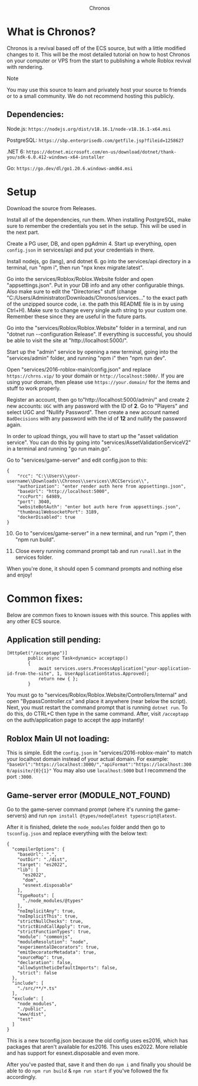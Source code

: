 <div align="center">
  Chronos
</div>

# What is Chronos?
Chronos is a revival based off of the ECS source, but with a little modified changes to it. This will be the most detailed tutorial on how to host Chronos on your computer or VPS from the start to publishing a whole Roblox revival with rendering.

> [!NOTE]
> You may use this source to learn and privately host your source to friends or to a small community. We do not recommend hosting this publicly.

## Dependencies:

Node.js: ```https://nodejs.org/dist/v18.16.1/node-v18.16.1-x64.msi```

PostgreSQL: ```https://sbp.enterprisedb.com/getfile.jsp?fileid=1258627```

.NET 6: ```https://dotnet.microsoft.com/en-us/download/dotnet/thank-you/sdk-6.0.412-windows-x64-installer```

Go: ```https://go.dev/dl/go1.20.6.windows-amd64.msi```

# Setup

Download the source from Releases.

Install all of the dependencies, run them. When installing PostgreSQL, make sure to remember the credentials you set in the setup. This will be used in the next part.

Create a PG user, DB, and open pgAdmin 4. Start up everything, open ```config.json``` in services/api and put your credentials in there.

Install nodejs, go (lang), and dotnet 6. go into the services/api directory in a terminal, run "npm i", then run "npx knex migrate:latest".

Go into the services/Roblox/Roblox.Website folder and open "appsettings.json". Put in your DB info and any other configurable things. Also make sure to edit the "Directories" stuff (change "C:/Users/Administrator/Downloads/Chronos/services..." to the exact path of the unzipped source code, i.e. the path this README file is in by using Ctrl+H). Make sure to change every single auth string to your custom one. Remember these since they are useful in the future parts.

Go into the "services/Roblox/Roblox.Website" folder in a terminal, and run "dotnet run --configuration Release". If everything is successful, you should be able to visit the site at "http://localhost:5000/".

Start up the "admin" service by opening a new terminal, going into the "services/admin" folder, and running "npm i" then "npm run dev".

Open "services/2016-roblox-main/config.json" and replace ```https://chrns.vip/``` to your domain or ```http://localhost:5000/```. If you are using your domain, then please use ```https://your.domain/``` for the items and stuff to work properly.

Register an account, then go to"http://localhost:5000/admin/" and create 2 new accounts: ```UGC``` with any password with the ID of **2**. Go to "Players" and select UGC and "Nullify Password". Then create a new account named ```BadDecisions``` with any password with the id of **12** and nullify the password again.

In order to upload things, you will have to start up the "asset validation service". You can do this by going into "services/AssetValidationServiceV2" in a terminal and running "go run main.go".

Go to "services/game-server" and edit config.json to this:
```
{
    "rcc": "C:\\Users\\your-username\\Downloads\\Chronos\\services\\RCCService\\",
    "authorization": "enter render auth here from appsettings.json",
    "baseUrl": "http://localhost:5000",
    "rccPort": 64989,
    "port": 3040,
    "websiteBotAuth": "enter bot auth here from appsettings.json",
    "thumbnailWebsocketPort": 3189,
    "dockerDisabled": true
}
```

10. Go to "services/game-server" in a new terminal, and run "npm i", then "npm run build".

11. Close every running command prompt tab and run ```runall.bat``` in the services folder.

When you're done, it should open 5 command prompts and nothing else and enjoy!

# Common fixes:

Below are common fixes to known issues with this source. This applies with any other ECS source.

## Application still pending:
```
[HttpGet("/acceptapp")]
        public async Task<dynamic> acceptapp()
        {
            await services.users.ProcessApplication("your-application-id-from-the-site", 1, UserApplicationStatus.Approved);
            return new { };
        }
```
You must go to "services/Roblox/Roblox.Website/Controllers/Internal" and open "BypassController.cs" and place it anywhere (near below the script).
Next, you must restart the command prompt that is running ```dotnet run```. To do this, do CTRL+C then type in the same command. After, visit ```/acceptapp``` on the auth/application page to accept the app instantly!

## Roblox Main UI not loading:

This is simple. Edit the ```config.json``` in "services/2016-roblox-main" to match your localhost domain instead of your actual domain. For example: 
```"baseUrl":"https://localhost:3000/","apiFormat":"https://localhost:3000/apisite/{0}{1}"```
You may also use ```localhost:5000``` but I recommend the port ```:3000```.

## Game-server error (MODULE_NOT_FOUND)

Go to the game-server command prompt (where it's running the game-servers) and run ```npm install @types/node@latest typescript@latest```.

After it is finished, delete the ```node_modules``` folder andd then go to ```tsconfig.json``` and replace everything with the below text:
```
{
  "compilerOptions": {
    "baseUrl": ".",
    "outDir": "./dist",
    "target": "es2022",
    "lib": [
      "es2022",
      "dom",
      "esnext.disposable"
    ],
    "typeRoots": [
      "./node_modules/@types"
    ],
    "noImplicitAny": true,
    "noImplicitThis": true,
    "strictNullChecks": true,
    "strictBindCallApply": true,
    "strictFunctionTypes": true,
    "module": "commonjs",
    "moduleResolution": "node",
    "experimentalDecorators": true,
    "emitDecoratorMetadata": true,
    "sourceMap": true,
    "declaration": false,
    "allowSyntheticDefaultImports": false,
    "strict": false
  },
  "include": [
    "./src/**/*.ts"
  ],
  "exclude": [
    "node_modules",
    "./public",
    "www/dist",
    "test"
  ]
}
```
This is a new tsconfig.json because the old config uses es2016, which has packages that aren't available for es2016. This uses es2022. More reliable and has support for esnext.disposable and even more.

After you've pasted that, save it and then do ```npm i``` and finally you should be able to do ```npm run build``` & ```npm run start``` if you've followed the fix accordingly.
